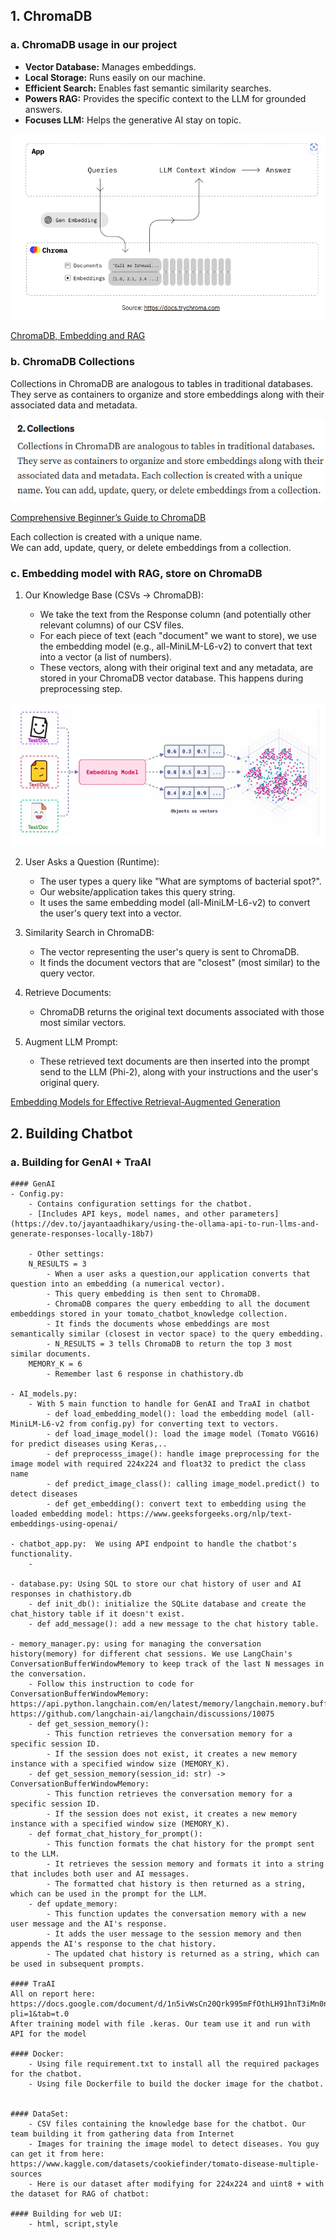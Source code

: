 ## 1. ChromaDB

### a. ChromaDB usage in our project

- **Vector Database:** Manages embeddings.  
- **Local Storage:** Runs easily on our machine.  
- **Efficient Search:** Enables fast semantic similarity searches.  
- **Powers RAG:** Provides the specific context to the LLM for grounded answers.  
- **Focuses LLM:** Helps the generative AI stay on topic.

![Base on this images](2025-05-31-23-48-40.png)

[ChromaDB, Embedding and RAG](https://www.gettingstarted.ai/tutorial-chroma-db-best-vector-database-for-langchain-store-embeddings/#:~:text=The%20LangChain%20framework%20allows%20you%20to%20build%20a,to%20LangChain%3F%20Start%20with%20this%20introductory%20post%20first)  

### b. ChromaDB Collections

Collections in ChromaDB are analogous to tables in traditional databases.  
They serve as containers to organize and store embeddings along with their associated data and metadata.

![Chroma Collections](2025-05-31-23-27-50.png)

[Comprehensive Beginner’s Guide to ChromaDB](https://medium.com/@syeedmdtalha/a-comprehensive-beginners-guide-to-chromadb-eb2fa22ee22f)  

Each collection is created with a unique name.  
We can add, update, query, or delete embeddings from a collection.

### c. Embedding model with RAG, store on ChromaDB

1. Our Knowledge Base (CSVs -> ChromaDB):

    - We take the text from the Response column (and potentially other relevant columns) of our CSV files.
    - For each piece of text (each "document" we want to store), we use the embedding model (e.g., all-MiniLM-L6-v2) to convert that text into a vector (a list of numbers).
    - These vectors, along with their original text and any metadata, are stored in your ChromaDB vector database. This happens during preprocessing step.

![Embedding Model usage](2025-06-03-12-42-28.png)

2. User Asks a Question (Runtime):

    - The user types a query like "What are symptoms of bacterial spot?".
    - Our website/application takes this query string.
    - It uses the same embedding model (all-MiniLM-L6-v2) to convert the user's query text into a vector.

3. Similarity Search in ChromaDB:

    - The vector representing the user's query is sent to ChromaDB.
    - It finds the document vectors that are "closest" (most similar) to the query vector.

4. Retrieve Documents:

    - ChromaDB returns the original text documents associated with those most similar vectors.

5. Augment LLM Prompt:

    - These retrieved text documents are then inserted into the prompt send to the LLM (Phi-2), along with your instructions and the user's original query.

[Embedding Models for Effective Retrieval-Augmented Generation](https://medium.com/bright-ai/choosing-the-right-embedding-for-rag-in-generative-ai-applications-8cf5b36472e1)  

## 2. Building Chatbot

### a. Building for GenAI + TraAI
    #### GenAI
    - Config.py:
        - Contains configuration settings for the chatbot.
        - [Includes API keys, model names, and other parameters](https://dev.to/jayantaadhikary/using-the-ollama-api-to-run-llms-and-generate-responses-locally-18b7) 
        
        - Other settings:  
        N_RESULTS = 3
            - When a user asks a question,our application converts that question into an embedding (a numerical vector).  
            - This query embedding is then sent to ChromaDB.  
            - ChromaDB compares the query embedding to all the document embeddings stored in your tomato_chatbot_knowledge collection.  
            - It finds the documents whose embeddings are most semantically similar (closest in vector space) to the query embedding.  
            - N_RESULTS = 3 tells ChromaDB to return the top 3 most similar documents.  
        MEMORY_K = 6
            - Remember last 6 response in chathistory.db  
    
    - AI_models.py:  
        - With 5 main function to handle for GenAI and TraAI in chatbot  
            - def load_embedding_model(): load the embedding model (all-MiniLM-L6-v2 from config.py) for converting text to vectors.  
            - def load_image_model(): load the image model (Tomato VGG16) for predict diseases using Keras,..  
            - def preprocesss_image(): handle image preprocessing for the image model with required 224x224 and float32 to predict the class name  
            - def predict_image_class(): calling image_model.predict() to detect diseases  
            - def get_embedding(): convert text to embedding using the loaded embedding model: https://www.geeksforgeeks.org/nlp/text-embeddings-using-openai/  
    
    - chatbot_app.py:  We using API endpoint to handle the chatbot's functionality.  
        - 
    
    - database.py: Using SQL to store our chat history of user and AI responses in chathistory.db  
        - def init_db(): initialize the SQLite database and create the chat_history table if it doesn't exist.  
        - def add_message(): add a new message to the chat history table.  
    
    - memory_manager.py: using for managing the conversation history(memory) for different chat sessions. We use LangChain's ConversationBufferWindowMemory to keep track of the last N messages in the conversation.  
        - Follow this instruction to code for ConversationBufferWindowMemory: https://api.python.langchain.com/en/latest/memory/langchain.memory.buffer_window.ConversationBufferWindowMemory.html, https://github.com/langchain-ai/langchain/discussions/10075
        - def get_session_memory():  
            - This function retrieves the conversation memory for a specific session ID.  
            - If the session does not exist, it creates a new memory instance with a specified window size (MEMORY_K).  
        - def get_session_memory(session_id: str) -> ConversationBufferWindowMemory:  
            - This function retrieves the conversation memory for a specific session ID.  
            - If the session does not exist, it creates a new memory instance with a specified window size (MEMORY_K).  
        - def format_chat_history_for_prompt(): 
            - This function formats the chat history for the prompt sent to the LLM.  
            - It retrieves the session memory and formats it into a string that includes both user and AI messages.  
            - The formatted chat history is then returned as a string, which can be used in the prompt for the LLM.  
        - def update_memory:  
            - This function updates the conversation memory with a new user message and the AI's response.  
            - It adds the user message to the session memory and then appends the AI's response to the chat history.  
            - The updated chat history is returned as a string, which can be used in subsequent prompts.  

    #### TraAI  
    All on report here: https://docs.google.com/document/d/1n5ivWsCn20Qrk995mFfOthLH91hnT3iMn0nq6cgZYI0/edit?pli=1&tab=t.0  
    After training model with file .keras. Our team use it and run with API for the model  

    #### Docker:  
        - Using file requirement.txt to install all the required packages for the chatbot.  
        - Using file Dockerfile to build the docker image for the chatbot.  
    

    #### DataSet:  
        - CSV files containing the knowledge base for the chatbot. Our team building it from gathering data from Internet
        - Images for training the image model to detect diseases. You guy can get it from here: https://www.kaggle.com/datasets/cookiefinder/tomato-disease-multiple-sources  
        - Here is our dataset after modifying for 224x224 and uint8 + with the dataset for RAG of chatbot: 
    
    #### Building for web UI:
        - html, script,style